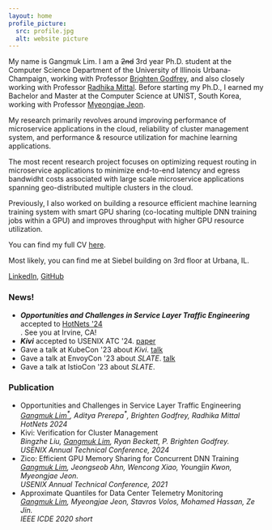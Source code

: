```yaml
---
layout: home
profile_picture:
  src: profile.jpg
  alt: website picture
---
```


<p>
 My name is Gangmuk Lim. I am a <s>2nd</s> 3rd year Ph.D. student at the Computer Science Department of the University of Illinois Urbana-Champaign, working with Professor <a href="https://pbg.cs.illinois.edu">Brighten Godfrey</a>, and also closely working with Professor <a href="https://radhikam.web.illinois.edu/">Radhika Mittal</a>. Before starting my Ph.D., I earned my Bachelor and Master at the Computer Science at UNIST, South Korea, working with Professor <a href="https://sites.google.com/site/myeongjae/">Myeongjae Jeon</a>.
</p>

<p>
My research primarily revolves around improving performance of microservice applications in the cloud, reliability of cluster management system, and performance & resource utilization for machine learning applications. 
</p>

<p>
The most recent research project focuses on optimizing request routing in microservice applications to minimize end-to-end latency and egress bandwidht costs associated with large scale microservice applications spanning geo-distributed multiple clusters in the cloud.
<!-- I am actively on the lookout to work on new projects around distributed systems for machine learning. If you are interested in working with me, please don't hesitate to reach out at gangmuk2 at illinois dot edu. -->
</p>

<p>
Previously, I also worked on building a resource efficient machine learning training system with smart GPU sharing (co-locating multiple DNN training jobs within a GPU) and improves throughput with higher GPU resource utilization.
</p>

<p>
 You can find my full CV
 <a href="http://gangmuk.github.io/cv.pdf">here</a>.<br>

Most likely, you can find me at Siebel building on 3rd floor at Urbana, IL.<br>

 <a href="http://linkedin.com/in/gangmuk">LinkedIn</a>, <a href="http://github.com/gangmuk">GitHub</a>
</p>


### News!
<!-- You can add news items here -->

<ul>
  <li><em><b>Opportunities and Challenges in Service Layer Traffic Engineering</b></em> accepted to <a href="https://conferences.sigcomm.org/hotnets/2024/accepted.html">HotNets '24</a></li>. See you at Irvine, CA!
  <li><em><b>Kivi</b></em> accepted to USENIX ATC '24. <a href="https://www.usenix.org/conference/atc24/presentation/liu-bingzhe">paper</a></li>
  <li>Gave a talk at KubeCon '23 about <em>Kivi</em>. <a href="https://www.youtube.com/watch?v=EEj8ptQmZmY&t=1s">talk</a></li>
  <li>Gave a talk at EnvoyCon '23 about <em>SLATE</em>. <a href="https://youtu.be/iBQaaGBQVMA?si=8dB91JyVAFoTUVUj">talk</a></li>
  <li>Gave a talk at IstioCon '23 about <em>SLATE</em>. </li>
</ul>

### Publication
<!-- You can add news items here -->
<style>
  li br {
    margin-bottom: 0px; /* Reduces space below the break */
    line-height: 1; /* Adjusts the line height for tighter spacing */
  }
</style>

<ul>
  <li>Opportunities and Challenges in Service Layer Traffic Engineering<br>
      <i><ins>Gangmuk Lim<sup>*</sup></ins>, Aditya Prerepa<sup>*</sup>, Brighten Godfrey, Radhika Mittal</i><br>
      <i>HotNets 2024</i></li>
  <li>Kivi: Verification for Cluster Management<br>
      <i>Bingzhe Liu, <ins>Gangmuk Lim</ins>, Ryan Beckett, P. Brighten Godfrey.</i><br>
      <i>USENIX Annual Technical Conference, 2024</i></li>
  <li>Zico: Efficient GPU Memory Sharing for Concurrent DNN Training<br>
      <i><ins>Gangmuk Lim</ins>, Jeongseob Ahn, Wencong Xiao, Youngjin Kwon, Myeongjae Jeon.</i><br>
      <i>USENIX Annual Technical Conference, 2021</i></li>
  <li>Approximate Quantiles for Data Center Telemetry Monitoring<br>
      <i><ins>Gangmuk Lim</ins>, Myeongjae Jeon, Stavros Volos, Mohamed Hassan, Ze Jin.</i><br>
      <i>IEEE ICDE 2020 short</i></li>
</ul>